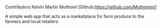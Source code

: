 Contributors
Kelvin Martin Muthomi [Github:https://github.com/Muthommi]

A simple web app that acts as a marketplace for farm produce to the farmers and local retailers
